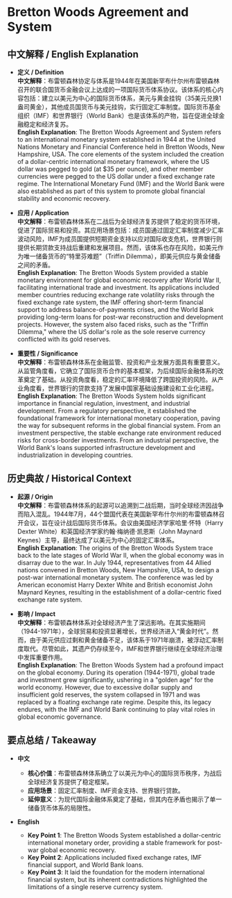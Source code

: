 # Bretton Woods Agreement and System

## 中文解释 / English Explanation

* **定义 / Definition**  
  **中文解释**：布雷顿森林协定与体系是1944年在美国新罕布什尔州布雷顿森林召开的联合国货币金融会议上达成的一项国际货币体系协议。该体系的核心内容包括：建立以美元为中心的国际货币体系，美元与黄金挂钩（35美元兑换1盎司黄金），其他成员国货币与美元挂钩，实行固定汇率制度。国际货币基金组织（IMF）和世界银行（World Bank）也是该体系的产物，旨在促进全球金融稳定和经济复苏。  
  **English Explanation**: The Bretton Woods Agreement and System refers to an international monetary system established in 1944 at the United Nations Monetary and Financial Conference held in Bretton Woods, New Hampshire, USA. The core elements of the system included the creation of a dollar-centric international monetary framework, where the US dollar was pegged to gold (at $35 per ounce), and other member currencies were pegged to the US dollar under a fixed exchange rate regime. The International Monetary Fund (IMF) and the World Bank were also established as part of this system to promote global financial stability and economic recovery.

* **应用 / Application**  
  **中文解释**：布雷顿森林体系在二战后为全球经济复苏提供了稳定的货币环境，促进了国际贸易和投资。其应用场景包括：成员国通过固定汇率制度减少汇率波动风险，IMF为成员国提供短期资金支持以应对国际收支危机，世界银行则提供长期贷款支持战后重建和发展项目。然而，该体系也存在风险，如美元作为唯一储备货币的“特里芬难题”（Triffin Dilemma），即美元供应与黄金储备之间的矛盾。  
  **English Explanation**: The Bretton Woods System provided a stable monetary environment for global economic recovery after World War II, facilitating international trade and investment. Its applications included member countries reducing exchange rate volatility risks through the fixed exchange rate system, the IMF offering short-term financial support to address balance-of-payments crises, and the World Bank providing long-term loans for post-war reconstruction and development projects. However, the system also faced risks, such as the "Triffin Dilemma," where the US dollar's role as the sole reserve currency conflicted with its gold reserves.

* **重要性 / Significance**  
  **中文解释**：布雷顿森林体系在金融监管、投资和产业发展方面具有重要意义。从监管角度看，它确立了国际货币合作的基本框架，为后续国际金融体系的改革奠定了基础。从投资角度看，稳定的汇率环境降低了跨国投资的风险。从产业角度看，世界银行的贷款支持了发展中国家基础设施建设和工业化进程。  
  **English Explanation**: The Bretton Woods System holds significant importance in financial regulation, investment, and industrial development. From a regulatory perspective, it established the foundational framework for international monetary cooperation, paving the way for subsequent reforms in the global financial system. From an investment perspective, the stable exchange rate environment reduced risks for cross-border investments. From an industrial perspective, the World Bank's loans supported infrastructure development and industrialization in developing countries.

## 历史典故 / Historical Context

* **起源 / Origin**  
  **中文解释**：布雷顿森林体系的起源可以追溯到二战后期，当时全球经济因战争而陷入混乱。1944年7月，44个盟国代表在美国新罕布什尔州的布雷顿森林召开会议，旨在设计战后国际货币体系。会议由美国经济学家哈里·怀特（Harry Dexter White）和英国经济学家约翰·梅纳德·凯恩斯（John Maynard Keynes）主导，最终达成了以美元为中心的固定汇率体系。  
  **English Explanation**: The origins of the Bretton Woods System trace back to the late stages of World War II, when the global economy was in disarray due to the war. In July 1944, representatives from 44 Allied nations convened in Bretton Woods, New Hampshire, USA, to design a post-war international monetary system. The conference was led by American economist Harry Dexter White and British economist John Maynard Keynes, resulting in the establishment of a dollar-centric fixed exchange rate system.

* **影响 / Impact**  
  **中文解释**：布雷顿森林体系对全球经济产生了深远影响。在其实施期间（1944-1971年），全球贸易和投资显著增长，世界经济进入“黄金时代”。然而，由于美元供应过剩和黄金储备不足，该体系于1971年崩溃，被浮动汇率制度取代。尽管如此，其遗产仍存续至今，IMF和世界银行继续在全球经济治理中发挥重要作用。  
  **English Explanation**: The Bretton Woods System had a profound impact on the global economy. During its operation (1944-1971), global trade and investment grew significantly, ushering in a "golden age" for the world economy. However, due to excessive dollar supply and insufficient gold reserves, the system collapsed in 1971 and was replaced by a floating exchange rate regime. Despite this, its legacy endures, with the IMF and World Bank continuing to play vital roles in global economic governance.

## 要点总结 / Takeaway

* **中文**  
  - **核心价值**：布雷顿森林体系确立了以美元为中心的国际货币秩序，为战后全球经济复苏提供了稳定框架。  
  - **应用场景**：固定汇率制度、IMF资金支持、世界银行贷款。  
  - **延伸意义**：为现代国际金融体系奠定了基础，但其内在矛盾也揭示了单一储备货币体系的局限性。

* **English**  
  - **Key Point 1**: The Bretton Woods System established a dollar-centric international monetary order, providing a stable framework for post-war global economic recovery.  
  - **Key Point 2**: Applications included fixed exchange rates, IMF financial support, and World Bank loans.  
  - **Key Point 3**: It laid the foundation for the modern international financial system, but its inherent contradictions highlighted the limitations of a single reserve currency system.